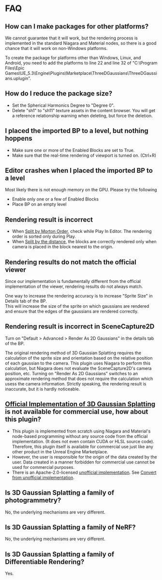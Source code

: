 # FAQ

## How can I make packages for other platforms?

We cannot guarantee that it will work, but the rendering process is implemented in the standard Niagara and Material nodes, so there is a good chance that it will work on non-Windows platforms.  

To create the package for platforms other than Windows, Linux, and Android, you need to add the platforms to line 22 and line 32 of "C:\Program Files\Epic Games\UE_5.3\Engine\Plugins\Marketplace\ThreeDGaussians\ThreeDGaussians.uplugin".

## How do I reduce the package size?

- Set the Spherical Harmonics Degree to "Degree 0".
- Delete "sh1" to "sh11" texture assets in the content browser.
  You will get a reference relationship warning when deleting, but force the deletion.

## I placed the imported BP to a level, but nothing hoppens

- Make sure one or more of the Enabled Blocks are set to True.
- Make sure that the real-time rendering of viewport is turned on. (Ctrl+R)

## Editor crashes when I placed the imported BP to a level

Most likely there is not enough memory on the GPU. Please try the following

- Enable only one or a few of Enabled Blocks
- Place BP on an empty level

## Rendering result is incorrect

- When [Split by Morton Order](../how-to-split/#split-by-morton-order), check while Play In Editor. The rendering order is sorted only during Play.
- When [Split by the distance](../how-to-split/#split-by-the-distance), the blocks are correctly rendered only when camera is placed in the block nearest to the origin.

## Rendering results do not match the official viewer

Since our implementation is fundamentally different from the official implementation of the viewer, rendering results do not always match.

One way to increase the rendering accuracy is to increase "Sprite Size" in Details tab of the BP.  
This will increase the size of the sprite on which gaussians are rendered and ensure that the edges of the gaussians are rendered correctly.

## Rendering result is incorrect in SceneCapture2D

Turn on "Default > Advanced > Render As 2D Gaussians" in the details tab of the BP.

The original rendering method of 3D Gaussian Splatting requires the calculation of the sprite size and orientation based on the relative position of each gaussian to the camera. This plugin uses Niagara to perform this calculation, but Niagara does not evaluate the SceneCapture2D's camera position, etc. Turning on "Render As 2D Gaussians" switches to an approximate rendering method that does not require the calculation which usess the camera information. Strictly speaking, the rendering result is inaccurate, but it is hardly noticeable.

## [Official Implementation of 3D Gaussian Splatting](https://repo-sam.inria.fr/fungraph/3d-gaussian-splatting/) is not available for commercial use, how about this plugin?

- This plugin is implemented from scratch using Niagara and Material's node-based programming without any source code from the official implementation. (It does not even contain CUDA or HLSL source code).
  Therefore, this plugin itself is available for commercial use just like any other product in the Unreal Engine Marketplace.
- However, the user is responsible for the origin of the data created by the user. Data created in a manner forbidden for commercial use cannot be used for commercial purposes.
- There is an Apache-2.0-licensed [unofficial implementation](https://github.com/wanmeihuali/taichi_3d_gaussian_splatting). See [Convert from unofficial implementation](../how-to-unofficial).

## Is 3D Gaussian Splatting a family of photogrammetry?

No, the underlying mechanisms are very different.

## Is 3D Gaussian Splatting a family of NeRF?

No, the underlying mechanisms are very different.

## Is 3D Gaussian Splatting a family of Differentiable Rendering?

Yes.